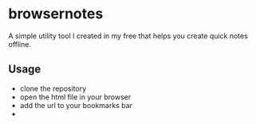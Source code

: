 # browsernotes
A simple utility tool I created in my free that helps you create quick notes offline.

## Usage 
<ul>
<li>clone the repository</li>
<li>open the html file in your browser</li>
<li>add the url to your bookmarks bar</li>
<li>
</ul>
